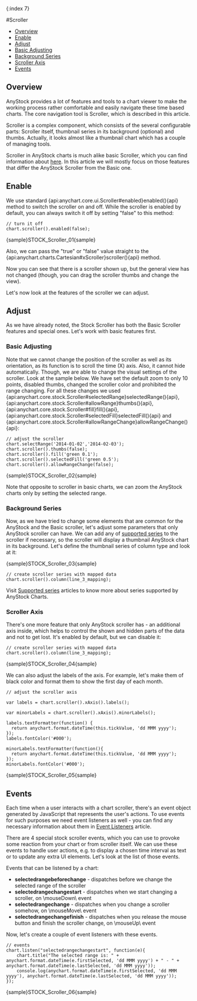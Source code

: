 {:index 7}

#Scroller

* [Overview](#overview)
* [Enable](#enable)
* [Adjust](#adjust)
 * [Basic Adjusting](#basic_adjusting)
 * [Background Series](#background_series)
 * [Scroller Axis](#scroller_axis)
* [Events](#events)

## Overview

AnyStock provides a lot of features and tools to a chart viewer to make the working process rather comfortable and easily navigate these time based charts. The core navigation tool is Scroller, which is described in this article.

Scroller is a complex component, which consists of the several configurable parts: Scroller itself, thumbnail series in its background (optional) and thumbs. Actually, it looks almost like a thumbnail chart which has a couple of managing tools.

Scroller in AnyStock charts is much alike basic Scroller, which you can find information about [here](../Common_Settings/Scroller). In this article we will mostly focus on those features that differ the AnyStock Scroller from the Basic one.

## Enable

We use standard {api:anychart.core.ui.Scroller#enabled}enabled(){api} method to switch the scroller on and off. While the scroller is enabled by default, you can always switch it off by setting "false" to this method:

```
// turn it off
chart.scroller().enabled(false);
```

{sample}STOCK\_Scroller\_01{sample}

Also, we can pass the "true" or "false" value straight to the {api:anychart.charts.Cartesian#xScroller}scroller(){api} method.

Now you can see that there is a scroller shown up, but the general view has not changed (though, you can drag the scroller thumbs and change the view). 

Let's now look at the features of the scroller we can adjust.

## Adjust

As we have already noted, the Stock Scroller has both the Basic Scroller features and special ones. Let's work with basic features first.

### Basic Adjusting

Note that we cannot change the position of the scroller as well as its orientation, as its function is to scroll the time (X) axis. Also, it cannot hide automatically. Though, we are able to change the visual settings of the scroller. Look at the sample below. We have set the default zoom to only 10 points, disabled thumbs, changed the scroller color and prohibited the range changing. For all these changes we used {api:anychart.core.stock.Scroller#selectedRange}selectedRange(){api}, {api:anychart.core.stock.Scroller#allowRange}thumbs(){api}, {api:anychart.core.stock.Scroller#fill}fill(){api}, {api:anychart.core.stock.Scroller#selectedFill}selectedFill(){api} and {api:anychart.core.stock.Scroller#allowRangeChange}allowRangeChange(){api}:

```
// adjust the scroller
chart.selectRange('2014-01-02','2014-02-03');
chart.scroller().thumbs(false);
chart.scroller().fill('green 0.1');
chart.scroller().selectedFill('green 0.5');
chart.scroller().allowRangeChange(false);
```

{sample}STOCK\_Scroller\_02{sample}

Note that opposite to scroller in basic charts, we can zoom the AnyStock charts only by setting the selected range.

### Background Series

Now, as we have tried to change some elements that are common for the AnyStock and the Basic scroller, let's adjust some parameters that only AnyStock scroller can have. We can add any of [supported series](Supported_Series) to the scroller if necessary, so the scroller will display a thumbnail AnyStock chart in its background. Let's define the thumbnail series of column type and look at it:

{sample}STOCK\_Scroller\_03{sample}

```
// create scroller series with mapped data
chart.scroller().column(line_3_mapping);
```

Visit [Supported series](Supported_Series) articles to know more about series supported by AnyStock Charts.

### Scroller Axis

There's one more feature that only AnyStock scroller has - an additional axis inside, which helps to control the shown and hidden parts of the data and not to get lost. It's enabled by default, but we can disable it:

```
// create scroller series with mapped data
chart.scroller().column(line_3_mapping);
```

{sample}STOCK\_Scroller\_04{sample}

We can also adjust the labels of the axis. For example, let's make them of black color and format them to show the first day of each month.

```
// adjust the scroller axis

var labels = chart.scroller().xAxis().labels();

var minorLabels = chart.scroller().xAxis().minorLabels();
    
labels.textFormatter(function() {
  return anychart.format.dateTime(this.tickValue, 'dd MMM yyyy');
});
labels.fontColor('#000');

minorLabels.textFormatter(function(){
  return anychart.format.dateTime(this.tickValue, 'dd MMM yyyy');
});
minorLabels.fontColor('#000');
```

{sample}STOCK\_Scroller\_05{sample}

## Events

Each time when a user interacts with a chart scroller, there's an event object generated by JavaScript that represents the user's actions. To use events for such purposes we need event listeners as well - you can find any necessary information about them in [Event Listeners](../Common_Settings/Event_Listeners) article.

There are 4 special stock scroller events, which you can use to provoke some reaction from your chart or from scroller itself. We can use these events to handle user actions, e.g. to display a chosen time interval as text or to update any extra UI elements. Let's look at the list of those events.

Events that can be listened by a chart:
* **selectedrangebeforechange** - dispatches before we change the selected range of the scroller
* **selectedrangechangestart** - dispatches when we start changing a scroller, on \mouseDown\ event 
* **selectedrangechange** - dispatches when you change a scroller somehow, on \mouseMove\ event
* **selectedrangechangefinish** - dispatches when you release the mouse button and finish the scroller change, on \mouseUp\ event

Now, let's create a couple of event listeners with these events. 

```
// events
chart.listen("selectedrangechangestart", function(e){
    chart.title("The selected range is: " + anychart.format.dateTime(e.firstSelected, 'dd MMM yyyy') + " - " + anychart.format.dateTime(e.lastSelected, 'dd MMM yyyy'));
    console.log(anychart.format.dateTime(e.firstSelected, 'dd MMM yyyy'), anychart.format.dateTime(e.lastSelected, 'dd MMM yyyy'));
});
```

{sample}STOCK\_Scroller\_06{sample}
